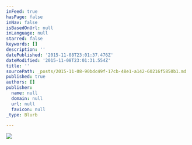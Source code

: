 ```yaml
---
inFeed: true
hasPage: false
inNav: false
isBasedOnUrl: null
inLanguage: null
starred: false
keywords: []
description: ''
datePublished: '2015-11-08T23:01:37.476Z'
dateModified: '2015-11-08T23:01:31.554Z'
title: ''
sourcePath: _posts/2015-11-08-90bdc49f-17cb-48e1-a142-60216f5850b1.md
published: true
authors: []
publisher:
  name: null
  domain: null
  url: null
  favicon: null
_type: Blurb

---
```

![](https://the-grid-user-content.s3-us-west-2.amazonaws.com/f51fabfe-d93b-4b69-b3fb-d254d1b2ea70.jpg)
